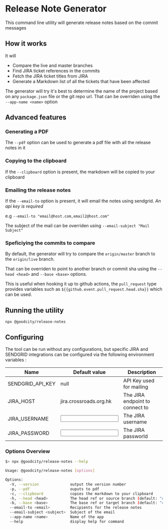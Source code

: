 # Release Note Generator

This command line utility will generate release notes based on the commit messages

## How it works

It will

- Compare the live and master branches
- Find JIRA ticket references in the commits
- Fetch the JIRA ticket titles from JIRA
- Generate a Markdown list of all the tickets that have been affected

The generator will try it's best to determine the name of the project based on any `package.json` file or the git repo url. That can be overriden using the `--app-name <name>` option

## Advanced features

### Generating a PDF

The `--pdf` option can be used to generate a pdf file with all the release notes in it

### Copying to the clipboard

If the `--clipboard` option is present, the markdown will be copied to your clipboard

### Emailing the release notes

If the `--email-to` option is present, it will email the notes using sendgrid. _An api key is required_

e.g `--email-to "email@host.com,email2@host.com"`

The subject of the mail can be overriden using `--email-subject "Mail Subject"`

### Speficiying the commits to compare

By default, the generator will try to compare the `origin/master` branch to the `origin/live` branch.

That can be overriden to point to another branch or commit sha using the `--head <head>` and `--base <base>` options.

This is useful when hooking it up to github actions, the `pull_request` type provides variables such as `${{github.event.pull_request.head.sha}}` which can be used.


## Running the utility

`npx @goodcity/release-notes`

## Configuring

The tool can be run without any configurations, but specific JIRA and SENDGRID integrations can be configured via the following environment variables :

| Name             | Default value          | Description                     |
|------------------|------------------------|---------------------------------|
| SENDGRID_API_KEY | null                   | API Key used for mailing        |
| JIRA_HOST        | jira.crossroads.org.hk | The JIRA endpoint to connect to |
| JIRA_USERNAME    | <input request>        | The JIRA username               |
| JIRA_PASSWORD    | <input request>        | The JIRA passworld              |

### Options Overview

```bash
$> npx @goodcity/release-notes --help

Usage: @goodcity/release-notes [options]

Options:
  -V, --version              output the version number
  -p, --pdf                  ouputs to pdf
  -c, --clipboard            copies the markdown to your clipboard
  -h, --head <head>          The head ref or source branch (default: "origin/master")
  -b, --base <base>          The base ref or target branch (default: "origin/live")
  --email-to <email>         Recipients for the release notes
  --email-subject <subject>  Subject of the email
  --app-name <name>          Name of the app
  --help                     display help for command
```

